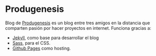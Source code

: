 # Produgenesis

Blog de [Produgenesis](http://produgenesis.com) es un blog entre tres amigos en la distancia que comparten pasión por hacer proyectos en internet. Funciona gracias a:

* [Jekyll](https://jekyllrb.com/), como base para desarrollar el blog
* [Sass](https://sass-lang.com/), para el CSS.
* [Github Pages](https://pages.github.com/) como hosting.